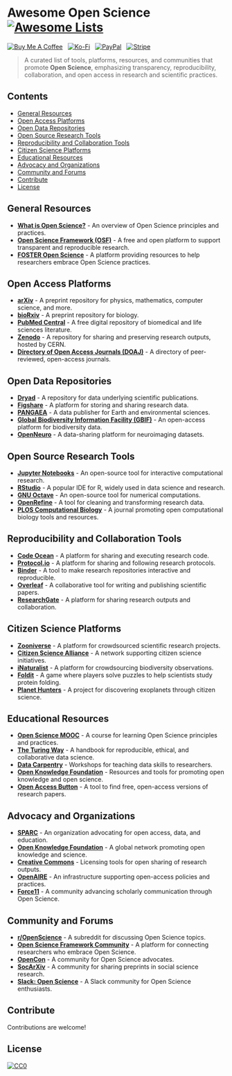 # Awesome Open Science [![Awesome Lists](https://srv-cdn.himpfen.io/badges/awesome-lists/awesomelists-flat.svg)](https://github.com/awesomelistsio/awesome)

[![Buy Me A Coffee](https://srv-cdn.himpfen.io/badges/buymeacoffee/buymeacoffee-flat.svg)](https://tinyurl.com/2h9aktmd) &nbsp; [![Ko-Fi](https://srv-cdn.himpfen.io/badges/kofi/kofi-flat.svg)](https://tinyurl.com/d4xnrptz) &nbsp; [![PayPal](https://srv-cdn.himpfen.io/badges/paypal/paypal-flat.svg)](https://tinyurl.com/mr22naua) &nbsp; [![Stripe](https://srv-cdn.himpfen.io/badges/stripe/stripe-flat.svg)](https://tinyurl.com/e8ymxdw3)

> A curated list of tools, platforms, resources, and communities that promote **Open Science**, emphasizing transparency, reproducibility, collaboration, and open access in research and scientific practices.

## Contents

- [General Resources](#general-resources)
- [Open Access Platforms](#open-access-platforms)
- [Open Data Repositories](#open-data-repositories)
- [Open Source Research Tools](#open-source-research-tools)
- [Reproducibility and Collaboration Tools](#reproducibility-and-collaboration-tools)
- [Citizen Science Platforms](#citizen-science-platforms)
- [Educational Resources](#educational-resources)
- [Advocacy and Organizations](#advocacy-and-organizations)
- [Community and Forums](#community-and-forums)
- [Contribute](#contribute)
- [License](#license)

## General Resources

- **[What is Open Science?](https://en.wikipedia.org/wiki/Open_science)** - An overview of Open Science principles and practices.
- **[Open Science Framework (OSF)](https://osf.io/)** - A free and open platform to support transparent and reproducible research.
- **[FOSTER Open Science](https://www.fosteropenscience.eu/)** - A platform providing resources to help researchers embrace Open Science practices.

## Open Access Platforms

- **[arXiv](https://arxiv.org/)** - A preprint repository for physics, mathematics, computer science, and more.
- **[bioRxiv](https://www.biorxiv.org/)** - A preprint repository for biology.
- **[PubMed Central](https://www.ncbi.nlm.nih.gov/pmc/)** - A free digital repository of biomedical and life sciences literature.
- **[Zenodo](https://zenodo.org/)** - A repository for sharing and preserving research outputs, hosted by CERN.
- **[Directory of Open Access Journals (DOAJ)](https://doaj.org/)** - A directory of peer-reviewed, open-access journals.

## Open Data Repositories

- **[Dryad](https://datadryad.org/)** - A repository for data underlying scientific publications.
- **[Figshare](https://figshare.com/)** - A platform for storing and sharing research data.
- **[PANGAEA](https://www.pangaea.de/)** - A data publisher for Earth and environmental sciences.
- **[Global Biodiversity Information Facility (GBIF)](https://www.gbif.org/)** - An open-access platform for biodiversity data.
- **[OpenNeuro](https://openneuro.org/)** - A data-sharing platform for neuroimaging datasets.

## Open Source Research Tools

- **[Jupyter Notebooks](https://jupyter.org/)** - An open-source tool for interactive computational research.
- **[RStudio](https://posit.co/)** - A popular IDE for R, widely used in data science and research.
- **[GNU Octave](https://www.gnu.org/software/octave/)** - An open-source tool for numerical computations.
- **[OpenRefine](https://openrefine.org/)** - A tool for cleaning and transforming research data.
- **[PLOS Computational Biology](https://journals.plos.org/ploscompbiol/)** - A journal promoting open computational biology tools and resources.

## Reproducibility and Collaboration Tools

- **[Code Ocean](https://codeocean.com/)** - A platform for sharing and executing research code.
- **[Protocol.io](https://www.protocols.io/)** - A platform for sharing and following research protocols.
- **[Binder](https://mybinder.org/)** - A tool to make research repositories interactive and reproducible.
- **[Overleaf](https://www.overleaf.com/)** - A collaborative tool for writing and publishing scientific papers.
- **[ResearchGate](https://www.researchgate.net/)** - A platform for sharing research outputs and collaboration.

## Citizen Science Platforms

- **[Zooniverse](https://www.zooniverse.org/)** - A platform for crowdsourced scientific research projects.
- **[Citizen Science Alliance](https://www.citizensciencealliance.org/)** - A network supporting citizen science initiatives.
- **[iNaturalist](https://www.inaturalist.org/)** - A platform for crowdsourcing biodiversity observations.
- **[Foldit](https://fold.it/)** - A game where players solve puzzles to help scientists study protein folding.
- **[Planet Hunters](https://www.planethunters.org/)** - A project for discovering exoplanets through citizen science.

## Educational Resources

- **[Open Science MOOC](https://opensciencemooc.eu/)** - A course for learning Open Science principles and practices.
- **[The Turing Way](https://the-turing-way.netlify.app/)** - A handbook for reproducible, ethical, and collaborative data science.
- **[Data Carpentry](https://datacarpentry.org/)** - Workshops for teaching data skills to researchers.
- **[Open Knowledge Foundation](https://okfn.org/)** - Resources and tools for promoting open knowledge and open science.
- **[Open Access Button](https://openaccessbutton.org/)** - A tool to find free, open-access versions of research papers.

## Advocacy and Organizations

- **[SPARC](https://sparcopen.org/)** - An organization advocating for open access, data, and education.
- **[Open Knowledge Foundation](https://okfn.org/)** - A global network promoting open knowledge and science.
- **[Creative Commons](https://creativecommons.org/)** - Licensing tools for open sharing of research outputs.
- **[OpenAIRE](https://www.openaire.eu/)** - An infrastructure supporting open-access policies and practices.
- **[Force11](https://www.force11.org/)** - A community advancing scholarly communication through Open Science.

## Community and Forums

- **[r/OpenScience](https://www.reddit.com/r/OpenScience/)** - A subreddit for discussing Open Science topics.
- **[Open Science Framework Community](https://osf.io/community/)** - A platform for connecting researchers who embrace Open Science.
- **[OpenCon](https://www.opencon.net/)** - A community for Open Science advocates.
- **[SocArXiv](https://osf.io/preprints/socarxiv/)** - A community for sharing preprints in social science research.
- **[Slack: Open Science](https://opensciencemooc.eu/slack/)** - A Slack community for Open Science enthusiasts.

## Contribute

Contributions are welcome!

## License

[![CC0](https://mirrors.creativecommons.org/presskit/buttons/88x31/svg/by-sa.svg)](http://creativecommons.org/licenses/by-sa/4.0/)

